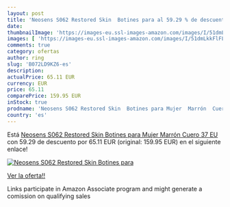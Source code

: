 ```yaml
---
layout: post
title: 'Neosens S062 Restored Skin  Botines para al 59.29 % de descuento'
date: 
thumbnailImage: 'https://images-eu.ssl-images-amazon.com/images/I/51dmLkkFlFL._SL200_.jpg'
images: [ 'https://images-eu.ssl-images-amazon.com/images/I/51dmLkkFlFL._SL200_.jpg' ]
comments: true
category: ofertas
author: ring
slug: 'B072LD9KZ6-es'
description:
actualPrice: 65.11 EUR
currency: EUR
price: 65.11
comparePrice: 159.95 EUR
inStock: true
prodname: 'Neosens S062 Restored Skin  Botines para Mujer  Marrón  Cuero   37 EU'
country: 'es'
---
```


Está [Neosens S062 Restored Skin  Botines para Mujer  Marrón  Cuero   37 EU](https://www.amazon.es/dp/B072LD9KZ6/?tag=tolees-21) con 59.29 de descuento por 65.11 EUR (original: 159.95 EUR) en el siguiente enlace!

[![Neosens S062 Restored Skin  Botines para](https://images-eu.ssl-images-amazon.com/images/I/51dmLkkFlFL._SL200_.jpg)](https://www.amazon.es/dp/B072LD9KZ6/?tag=tolees-21)

[Ver la oferta!!](https://www.amazon.es/dp/B072LD9KZ6/?tag=tolees-21)

Links participate in Amazon Associate program and might generate a comission on qualifying sales


